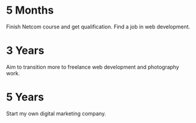 # 5 Months

Finish Netcom course and get qualification. Find a job in web development.

# 3 Years

Aim to transition more to freelance web development and photography work.

# 5 Years

Start my own digital marketing company.